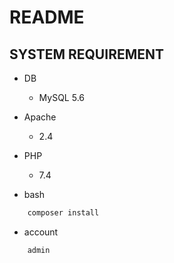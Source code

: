 # README

## SYSTEM REQUIREMENT

* DB
  - MySQL 5.6
* Apache 
    - 2.4
* PHP
  - 7.4

* bash 
```bash
    composer install
```

* account
```bash
    admin
```